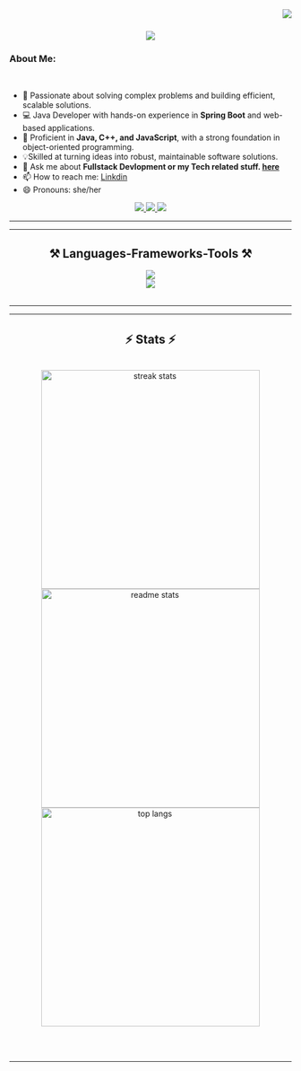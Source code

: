 
<img align="right" src="https://visitor-badge.laobi.icu/badge?page_id=prachipatil13.prachipatil13" />

<h1 align="center">
    <img src="https://readme-typing-svg.herokuapp.com/?font=Righteous&size=35&center=true&vCenter=true&width=500&height=70&duration=4000&lines=Hi+There!+👋;+I'm+Prachi+Patil!;" />
</h1>

<h3 align="left">About Me:</h3>

<br/>

<div align="left">
 
 - 🧠 Passionate about solving complex problems and building efficient, scalable solutions.
- 💻 Java Developer with hands-on experience in **Spring Boot** and web-based applications.
- 💪 Proficient in **Java, C++, and JavaScript**, with a strong foundation in object-oriented programming.
- 💡Skilled at turning ideas into robust, maintainable software solutions. 
- 💬 Ask me about **Fullstack Devlopment or my Tech related stuff. [here](https://github.com/prachipatil13/prachipatil13/issues)**
- 📫 How to reach me: [Linkdin](https://www.linkedin.com/in/-prachipatil/)
- 😄 Pronouns: she/her 
 </div>

 <div align="center"> 
  <a href="mailto:prachipatil697@gmail.com">
    <img src="https://img.shields.io/badge/Gmail-333333?style=for-the-badge&logo=gmail&logoColor=red" />
  </a>
    
  <a href="https://www.linkedin.com/in/-prachipatil/" target="_blank">
    <img src="https://img.shields.io/badge/LinkedIn-0077B5?style=for-the-badge&logo=linkedin&logoColor=white" target="_blank" />
  </a>
     
<a href="https://prachipatil13.github.io" target="_blank">
     <img src="https://img.shields.io/badge/Portfolio-FF5722?style=for-the-badge&logo=todoist&logoColor=white" target="_blank" /> 
 </a>
</div>

<hr/>
 
<hr/>
 
<h2 align="center">⚒️ Languages-Frameworks-Tools ⚒️</h2>

<div align="center">
    <img src="https://skillicons.dev/icons?i=cpp,java,spring,javascript,react,nodej,maven,hibernate" /><br>
    <img src="https://skillicons.dev/icons?i=html,css,bootstrap,mysql,git,idea,github,vscode" />
</div>

<br/>

<hr/>



<hr/>

<h2 align="center">⚡ Stats ⚡</h2>
<br>
<div align=center>
  <img width=390  src="https://streak-stats.demolab.com/?user=prachipatil13&count_private=true&theme=react&border_radius=10" alt="streak stats"/>
  </div> 
  <div align=center>
  <img width=390 src="https://github-readme-stats.vercel.app/api?username=prachipatil13&count_private=false&show_icons=true&theme=react&rank_icon=github&border_radius=10" alt="readme stats" />
  </div>

  <div align=center>
  <img width=390 align="center" src="https://github-readme-stats.vercel.app/api/top-langs/?username=prachipatil13&hide=HTML&langs_count=8&layout=compact&theme=react&border_radius=10&size_weight=0.5&count_weight=0.5&exclude_repo=github-readme-stats" alt="top langs" />
</div>

<br/><br/>
<hr/>
